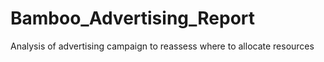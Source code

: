 # Bamboo_Advertising_Report
Analysis of advertising campaign to reassess where to allocate resources

